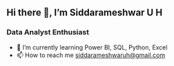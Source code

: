 ##                     Hi there 👋, I’m Siddarameshwar U H 
###                         Data Analyst Enthusiast
- 🌱 I’m currently learning Power BI, SQL, Python, Excel
- 📫 How to reach me siddarameshwaruh@gmail.com

<!---
Siddarameshwaruh/Siddarameshwaruh is a ✨ special ✨ repository because its `README.md` (this file) appears on your GitHub profile.
You can click the Preview link to take a look at your changes.
--->
